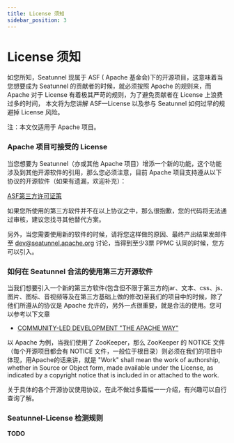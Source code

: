 ```yaml
---
title: License 须知
sidebar_position: 3
---
```


# License 须知

如您所知，Seatunnel 现属于 ASF ( Apache 基金会)下的开源项目，这意味着当您想要成为 Seatunnel 的贡献者的时候，就必须按照 Apache 的规则来，而 Apache 对于 License 有着极其严苛的规则，为了避免贡献者在 License 上浪费过多的时间，
本文将为您讲解 ASF—License 以及参与 Seatunnel 如何过早的规避掉 License 风险。

注：本文仅适用于 Apache 项目。

### Apache 项目可接受的 License

当您想要为 Seatunnel（亦或其他 Apache 项目）增添一个新的功能，这个功能涉及到其他开源软件的引用，那么您必须注意，目前 Apache 项目支持遵从以下协议的开源软件（如果有遗漏，欢迎补充）：

[ASF第三方许可证策](https://apache.org/legal/resolved.html)

如果您所使用的第三方软件并不在以上协议之中，那么很抱歉，您的代码将无法通过审核，建议您找寻其他替代方案。

另外，当您需要使用新的软件的时候，请将您这样做的原因、最终产出结果发邮件至 dev@seatunnel.apache.org 讨论，当得到至少3票 PPMC 认同的时候，您方可以引入。

### 如何在 Seatunnel 合法的使用第三方开源软件

当我们想要引入一个新的第三方软件(包含但不限于第三方的jar、文本、css、js、图片、图标、音视频等及在第三方基础上做的修改)至我们的项目中的时候，除了他们所遵从的协议是 Apache 允许的，另外一点很重要，就是合法的使用。您可以参考以下文章

* [COMMUNITY-LED DEVELOPMENT "THE APACHE WAY"](https://apache.org/dev/licensing-howto.html)


以 Apache 为例，当我们使用了 ZooKeeper，那么 ZooKeeper 的 NOTICE 文件（每个开源项目都会有 NOTICE 文件，一般位于根目录）则必须在我们的项目中体现，用Apache的话来讲，就是 "Work" shall mean the work of authorship, whether in Source or Object form, made available under the License, as indicated by a
copyright notice that is included in or attached to the work.

关于具体的各个开源协议使用协议，在此不做过多篇幅一一介绍，有兴趣可以自行查询了解。

### Seatunnel-License 检测规则

**TODO**
